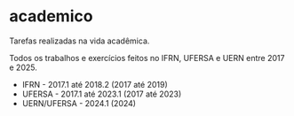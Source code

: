 # academico
Tarefas realizadas na vida acadêmica.

Todos os trabalhos e exercícios feitos no IFRN, UFERSA e UERN entre 2017 e 2025.

- IFRN - 2017.1 até 2018.2 (2017 até 2019)
- UFERSA - 2017.1 até 2023.1 (2017 até 2023)
- UERN/UFERSA - 2024.1 (2024)
